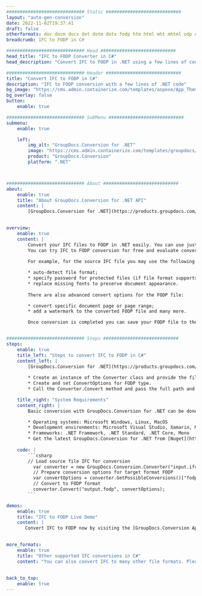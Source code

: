 ```yaml
---
############################# Static ############################
layout: "auto-gen-conversion"
date: 2022-11-02T19:37:41
draft: false
otherformats: doc docm docx dot dotm dotx fodp htm html mht mhtml odp odt otp pot potm potx pps ppsm ppsx ppt pptm pptx rtf
breadcrumb: IFC to FODP in C#

############################# Head ############################
head_title: "IFC to FODP Converter in C#"
head_description: "Convert IFC to FODP in .NET using a few lines of code. Use the GroupDocs Document Conversion API to convert over 160 file formats."

############################# Header ############################
title: "Convert IFC to FODP in C#"
description: "IFC to FODP conversion with a few lines of .NET code"
bg_image: "https://cms.admin.containerize.com/templates/aspose/App_Themes/V3/images/bg/header1.png"
bg_overlay: false
button:
    enable: true

############################# SubMenu ############################
submenu:
    enable: true

    left:
        img_alt: "GroupDocs.Conversion for .NET"
        image: "https://cms.admin.containerize.com/templates/groupdocs/images/product-logos/90x90-noborder/groupdocs-conversion-net.png"
        product: "GroupDocs.Conversion"
        platform: ".NET"



############################# About ############################
about:
    enable: true
    title: "About GroupDocs.Conversion for .NET API"
    content: |
        [GroupDocs.Conversion for .NET](https://products.groupdocs.com/conversion/net/) can be used to convert Microsoft Word, Excel, PowerPoint, PDF, Visio and other formats. GroupDocs.Conversion is a standalone API that is suitable for back-end and internal systems where high performance is required. It does not depend on any software such as Microsoft or Open Office.
    

overview:
    enable: true
    content: |
        Convert your IFC files to FODP in .NET easily. You can use just a couple of C# code lines in any platform of your choice like - Windows, Linux, macOS.
        You can try IFC to FODP conversion for free and evaluate conversion results quality.  Along with simple file conversion scenarios you can try more advanced options for loading source IFC file and for saving output FODP result. 
        
        For example, for the source IFC file you may use the following load options:

        * auto-detect file format;
        * specify password for protected files (if file format supports it);
        * replace missing fonts to preserve document appearance.
        
        There are also advanced convert options for the FODP file:

        * convert specific document page or page range;
        * add a watermark to the converted FODP file and many more.

        Once conversion is completed you can save your FODP file to the local file path or any third-party storage like FTP, Amazon S3, Google Drive, Dropbox etc. Please note - to convert IFC to FODP there is no need for any additional software installed - like MS Office, Open Office, Adobe Acrobat Reader etc.


############################# Steps ############################
steps:
    enable: true
    title_left: "Steps to convert IFC to FODP in C#"
    content_left: |
        [GroupDocs.Conversion for .NET](https://products.groupdocs.com/conversion/net/) makes it easy for developers to convert a IFC file to FODP with a few lines of code.
        
        * Create an instance of the Converter class and provide the file IFC with the full path
        * Create and set ConvertOptions for FODP type.
        * Call the Converter.Convert method and pass the full path and format (FODP) as a parameter

    title_right: "System Requirements"
    content_right: |
        Basic conversion with GroupDocs.Conversion for .NET can be done in just a few simple steps. Our APIs are supported on all major platforms and operating systems. Before executing the code below, make sure you have the following prerequisites installed on your system.

        * Operating systems: Microsoft Windows, Linux, MacOS
        * Development environments: Microsoft Visual Studio, Xamarin, MonoDevelop
        * Frameworks: .NET Framework, .NET Standard, .NET Core, Mono
        * Get the latest GroupDocs.Conversion for .NET from [Nuget](https://www.nuget.org/packages/groupdocs.conversion)
         
    code: |
        ```csharp    
        // Load source file IFC for conversion
          var converter = new GroupDocs.Conversion.Converter("input.ifc");
          // Prepare conversion options for target format FODP
          var convertOptions = converter.GetPossibleConversions()["fodp"].ConvertOptions;
          // Convert to FODP format
          converter.Convert("output.fodp", convertOptions);
        ```

demos:
    enable: true
    title: "IFC to FODP Live Demo"
    content: |
       Convert IFC to FODP now by visiting the [GroupDocs.Conversion App](https://products.groupdocs.app/conversion/family) website. Online demo has the following advantages
          

more_formats:
    enable: true
    title: "Other supported IFC conversions in C#"
    content: "You can also convert IFC to many other file formats. Please see the list below."
       
       
back_to_top:
    enable: true
---
```

